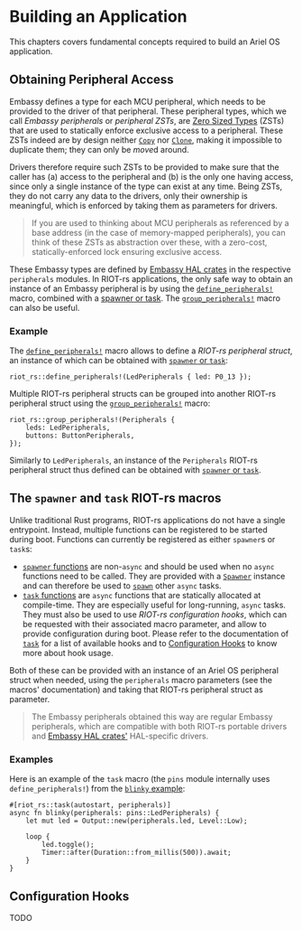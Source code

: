 # Building an Application

This chapters covers fundamental concepts required to build an Ariel OS application.

## Obtaining Peripheral Access

Embassy defines a type for each MCU peripheral, which needs to be provided to the driver of that peripheral.
These peripheral types, which we call *Embassy peripherals* or *peripheral ZSTs*, are [Zero Sized Types](https://doc.rust-lang.org/nomicon/exotic-sizes.html#zero-sized-types-zsts) (ZSTs) that are used to statically enforce exclusive access to a peripheral.
These ZSTs indeed are by design neither [`Copy`](https://doc.rust-lang.org/stable/std/marker/trait.Copy.html) nor [`Clone`](https://doc.rust-lang.org/stable/std/clone/trait.Clone.html), making it impossible to duplicate them; they can only be *move*d around.

Drivers therefore require such ZSTs to be provided to make sure that the caller has (a) access to the peripheral and (b) is the only one having access, since only a single instance of the type can exist at any time.
Being ZSTs, they do not carry any data to the drivers, only their ownership is meaningful, which is enforced by taking them as parameters for drivers.

> If you are used to thinking about MCU peripherals as referenced by a base address (in the case of memory-mapped peripherals), you can think of these ZSTs as abstraction over these, with a zero-cost, statically-enforced lock ensuring exclusive access.

These Embassy types are defined by [Embassy HAL crates][embassy-hal-crates] in the respective `peripherals` modules.
In RIOT-rs applications, the only safe way to obtain an instance of an Embassy peripheral is by using the [`define_peripherals!`][define_peripherals-docs] macro, combined with a [spawner or task][spawner-or-task].
The [`group_peripherals!`][group_peripherals-docs] macro can also be useful.

### Example

The [`define_peripherals!`][define_peripherals-docs] macro allows to define a *RIOT-rs peripheral struct*, an instance of which can be obtained with [`spawner` or `task`][spawner-or-task]:

```rust,ignore
riot_rs::define_peripherals!(LedPeripherals { led: P0_13 });
```

Multiple RIOT-rs peripheral structs can be grouped into another RIOT-rs peripheral struct using the [`group_peripherals!`][group_peripherals-docs] macro:

<!-- TODO: this needs to be kept up to date -->
```rust,ignore
riot_rs::group_peripherals!(Peripherals {
    leds: LedPeripherals,
    buttons: ButtonPeripherals,
});
```

Similarly to `LedPeripherals`, an instance of the `Peripherals` RIOT-rs peripheral struct thus defined can be obtained with [`spawner` or `task`][spawner-or-task].

## The `spawner` and `task` RIOT-rs macros

Unlike traditional Rust programs, RIOT-rs applications do not have a single entrypoint.
Instead, multiple functions can be registered to be started during boot.
Functions can currently be registered as either `spawner`s or `task`s:

<!-- TODO: technically the Spawner links are for Cortex-M only -->
- [`spawner` functions][spawner-attr-docs] are non-`async` and should be used when no `async` functions need to be called.
  They are provided with a [`Spawner`](https://docs.embassy.dev/embassy-executor/git/cortex-m/struct.Spawner.html) instance and can therefore be used to [`spawn`](https://docs.embassy.dev/embassy-executor/git/cortex-m/struct.Spawner.html#method.spawn) other `async` tasks.
- [`task` functions][task-attr-docs] are `async` functions that are statically allocated at compile-time.
  They are especially useful for long-running, `async` tasks.
  They must also be used to use *RIOT-rs configuration hooks*, which can be requested with their associated macro parameter, and allow to provide configuration during boot.
  Please refer to the documentation of [`task`][task-attr-docs] for a list of available hooks and to [Configuration Hooks](#configuration-hooks) to know more about hook usage.

Both of these can be provided with an instance of an Ariel OS peripheral struct when needed, using the `peripherals` macro parameters (see the macros' documentation) and taking that RIOT-rs peripheral struct as parameter.

> The Embassy peripherals obtained this way are regular Embassy peripherals, which are compatible with both RIOT-rs portable drivers and [Embassy HAL crates'][embassy-hal-crates] HAL-specific drivers.

### Examples

Here is an example of the `task` macro (the `pins` module internally uses `define_peripherals!`) from the [`blinky` example][blinky-example-src]:

```rust,ignore
#[riot_rs::task(autostart, peripherals)]
async fn blinky(peripherals: pins::LedPeripherals) {
    let mut led = Output::new(peripherals.led, Level::Low);

    loop {
        led.toggle();
        Timer::after(Duration::from_millis(500)).await;
    }
}
```

## Configuration Hooks

TODO

[embassy-hal-crates]: ./glossary.md#embassy-hal-crates
[spawner-attr-docs]: https://ariel-os.github.io/ariel-os/dev/docs/api/riot_rs/attr.spawner.html
[task-attr-docs]: https://ariel-os.github.io/ariel-os/dev/docs/api/riot_rs/attr.task.html
[spawner-or-task]: #the-spawner-and-task-riot-rs-macros
[blinky-example-src]: https://github.com/ariel-os/ariel-os/tree/main/examples/blinky
[define_peripherals-docs]: https://ariel-os.github.io/ariel-os/dev/docs/api/riot_rs/macro.define_peripherals.html
[group_peripherals-docs]: https://ariel-os.github.io/ariel-os/dev/docs/api/riot_rs/macro.group_peripherals.html
